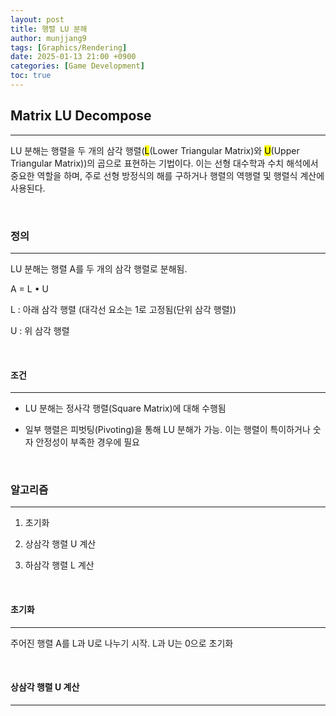 ```yaml
---
layout: post
title: 행렬 LU 분해
author: munjjang9
tags: [Graphics/Rendering]
date: 2025-01-13 21:00 +0900
categories: [Game Development]
toc: true
---
```


## Matrix LU Decompose
---

LU 분해는 행렬을 두 개의 삼각 행렬(<mark>L</mark>(Lower Triangular Matrix)와 <mark>U</mark>(Upper Triangular Matrix))의 곱으로 표현하는 기법이다. 이는 선형 대수학과 수치 해석에서 중요한 역할을 하며, 주로 선형 방정식의 해를 구하거나 행렬의 역행렬 및 행렬식 계산에 사용된다.

<br>

### 정의
---
LU 분해는 행렬 A를 두 개의 삼각 행렬로 분해됨.

A = L • U

L : 아래 삼각 행렬 (대각선 요소는 1로 고정됨(단위 삼각 행렬))

U : 위 삼각 행렬

<br>

#### 조건
---
- LU 분해는 정사각 행렬(Square Matrix)에 대해 수행됨

- 일부 행렬은 피벗팅(Pivoting)을 통해 LU 분해가 가능. 이는 행렬이 특이하거나 숫자 안정성이 부족한 경우에 필요

<br>

### 알고리즘
---
1. 초기화

2. 상삼각 행렬 U 계산

3. 하삼각 행렬 L 계산

<br>

#### 초기화
---
주어진 행렬 A를 L과 U로 나누기 시작. L과 U는 0으로 초기화

<br>

#### 상삼각 행렬 U 계산
---
